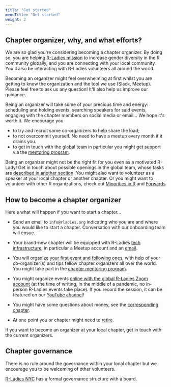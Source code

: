 ```yaml
---
title: "Get started"
menuTitle: "Get started"
weight: 2
---
```


## Chapter organizer, why, and what efforts?

We are so glad you're considering becoming a chapter organizer.
By doing so, you are helping [R-Ladies mission](/about/mission) to increase gender diversity in the R community globally, and you are connecting with your local community.
You'll also be interacting with R-Ladies volunteers all around the world.

Becoming an organizer might feel overwhelming at first whilst you are getting to know the organization and the tool we use (Slack, Meetup).
Please feel free to ask us any question! 
It'll also help us improve our guidance.

Being an organizer will take some of your precious time and energy: scheduling and holding events, searching speakers for said events, engaging with the chapter members on social media or email...
We hope it's worth it.
We encourage you 

* to try and recruit some co-organizers to help share the load;
* to not overcommit yourself. No need to have a meetup every month if it drains you.
* to get in touch with the global team in particular you might get support via the [mentoring program](/coordination/mentoring).

Being an organizer might not be the right fit for you even as a motivated R-Lady!
Get in touch about possible openings in the global team, whose tasks are [described in another section](/coordination/).
You might also want to volunteer as a speaker at your local chapter or another chapter.
Or you might want to volunteer with other R organizations, check out [Minorities in R](https://docs.google.com/forms/d/1x3eFj0syKeFkEQVg1XNSDOFlbOCkIDseKxKeC8or1-U/viewform?edit_requested=true) and [Forwards](https://forwards.github.io/)

## How to become a chapter organizer

Here's what will happen if you want to start a chapter...

* Send an email to `info@rladies.org` indicating who you are and where you would like to start a chapter. Conversation with our onboarding team will ensue.

* Your brand-new chapter will be equipped with R-Ladies [tech infrastructure](/organization/tech/accounts), in particular a Meetup account and an [email](/organization/tech/email/).

* You will organize [your first event and following ones](/organization/events/), with help of your co-organizer(s) and tips fellow chapter organizers all over the world. You might take part in the [chapter mentoring program](/coordination/mentoring).

* You might organize events [online with the global R-Ladies Zoom account](/organization/events/online/) (at the time of writing, in the middle of a pandemic, no in-person R-Ladies events take place). If you record the session, it can be featured on our [YouTube channel](/organization/events/youtube/)!

* You might have some questions about money, see the [corresponding chapter](/organization/intro/expenses/).

* At one point you or chapter might need to [retire](/organization/intro/retiring/).

If you want to become an organizer at your local chapter, get in touch with the current organizers.

## Chapter governance

There is no rule around the governance within your local chapter but we encourage you to be welcoming of other volunteers.

[R-Ladies NYC](http://www.rladiesnyc.org/) has a formal governance structure with a board.